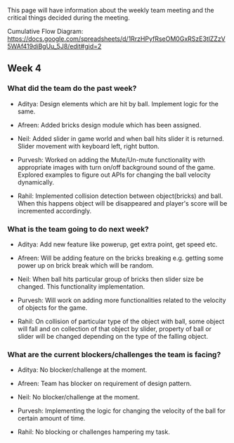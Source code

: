 This page will have information about the weekly team meeting and the critical things decided during the meeting.

Cumulative Flow Diagram: https://docs.google.com/spreadsheets/d/1RrzHPyfRseOM0GxRSzE3tlZZzV5WAf419diBgUu_5J8/edit#gid=2

## Week 4

### What did the team do the past week?
* Aditya: Design elements which are hit by ball. Implement logic for the same.

* Afreen: Added bricks design module which has been assigned.

* Neil: Added slider in game world and when ball hits slider it is returned. Slider movement with keyboard left, right button.

* Purvesh: Worked on adding the Mute/Un-mute functionality with appropriate images with turn on/off background sound of the game. Explored examples to figure out APIs for changing the ball velocity dynamically.

* Rahil: Implemented collision detection between object(bricks) and ball. When this happens object will be disappeared and player's score will be incremented accordingly. 

### What is the team going to do next week?
* Aditya: Add new feature like powerup, get extra point, get speed etc.

* Afreen: Will be adding feature on the bricks breaking e.g. getting some power up on brick break which will be random.

* Neil: When ball hits particular group of bricks then slider size be changed. This functionality implementation.

* Purvesh: Will work on adding more functionalities related to the velocity of objects for the game.

* Rahil: On collision of particular type of the object with ball, some object will fall and on collection of that object by slider, property of ball or slider will be changed depending on the type of the falling object.

### What are the current blockers/challenges the team is facing?
* Aditya: No blocker/challenge at the moment.

* Afreen: Team has blocker on requirement of design pattern.

* Neil: No blocker/challenge at the moment.

* Purvesh: Implementing the logic for changing the velocity of the ball for certain amount of time.

* Rahil: No blocking or challenges hampering my task.
